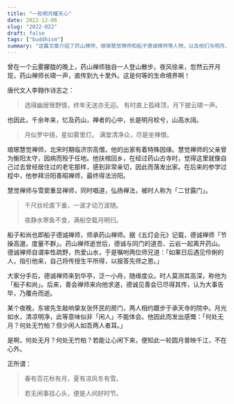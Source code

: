 ```yaml
---
title: "一轮明月耀天心"
date: 2022-12-06
slug: "2022-022"
draft: false
tags: ["buddhism"]
summary: "这篇文章介绍了药山禅师、琅琊慧觉禅师和船子德诚禅师等人物，以及他们与明月、山水的关系。通过引用诗词和故事，表达了心静自然明的禅意。"
---
```


曾在一个云雾朦胧的晚上，药山禅师独自一人登山散步。夜风徐来，忽然云开月现，药山禅师长啸一声，直传到九十里外。这是何等的生命境界啊！

唐代文人李翱作诗志之：

> 选得幽居惬野情，终年无送亦无迎。
有时直上孤峰顶，月下披云啸一声。
> 

也因此，千余年来，忆及药山，禅者的心中，长是明月皎兮，山高水阔。

> 月似罗中镜，星如雾里灯。
满堂清净众，尽是坐禅僧。
> 

琅琊慧觉禅师，北宋时期临济宗高僧。他的出家有着特殊因缘。慧觉禅师的父亲曾为衡阳太守，因病而殁于任地。他扶棺回乡，在经过药山古寺时，觉得这里就像自己过去曾经居住过的老宅那样，感到非常亲切，因此而落发出家。在后来的参学过程中，他参拜汾阳善昭禅师，最终得法汾阳。

慧觉禅师与雪窦重显禅师，同时唱道，弘扬禅法，被时人称为「二甘露门」。

> 千尺丝纶直下垂，一波才动万波随。
> 
> 
> 夜静水寒鱼不食，满船空载月明归。
> 

船子和尚也即船子德诚禅师，师承药山禅师。据《五灯会元》记载，德诚禅师「节操高邈，度量不群」。药山禅师逝世后，德诚与同门的道吾、云岩一起离开药山。德诚禅师自谓率性疏野，热爱山水，于是嘱咐两位师兄道：「如果日后遇见伶俐的人，指引他来，自己将传授生平所得，以报答先师之恩。」

大家分手后，德诚禅师来到华亭，泛一小舟，随缘度众。时人莫测其高深，称他为「船子和尚」。后来，善会禅师来向他求道，德诚见善会已尽得其传，认为大事告毕，乃覆舟而逝。

某个夜晚，东坡先生敲响挚友张怀民的房门，两人相约踱步于承天寺的院中。月光如水，清凉明净，此等意味似非「闲人」不能体会。他因此而发出感慨：「何处无月？何处无竹柏？但少闲人如吾两人者耳。」

是啊，何处无月？何处无竹柏？若能让心闲下来，便知此一轮圆月普映千江，不在心外。

正所谓：

> 春有百花秋有月，夏有凉风冬有雪。
> 
> 
> 若无闲事挂心头，便是人间好时节。
>
